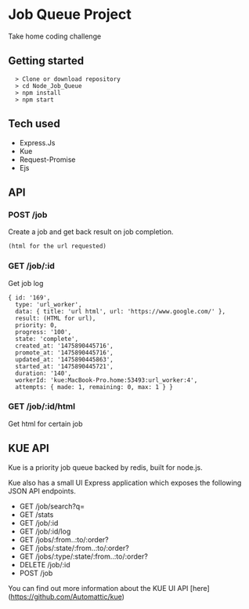 # Job Queue Project

Take home coding challenge

## Getting started ##
```
  > Clone or download repository
  > cd Node_Job_Queue
  > npm install
  > npm start
```
## Tech used ##
* Express.Js
* Kue
* Request-Promise
* Ejs

## API ##

### POST /job ###
Create a job and get back result on job completion.
```
(html for the url requested)
```
### GET /job/:id ###
Get job log
```
{ id: '169',
  type: 'url_worker',
  data: { title: 'url html', url: 'https://www.google.com/' },
  result: (HTML for url),
  priority: 0,
  progress: '100',
  state: 'complete',
  created_at: '1475890445716',
  promote_at: '1475890445716',
  updated_at: '1475890445863',
  started_at: '1475890445721',
  duration: '140',
  workerId: 'kue:MacBook-Pro.home:53493:url_worker:4',
  attempts: { made: 1, remaining: 0, max: 1 } }

```
### GET /job/:id/html ###
Get html for certain job

## KUE API ##
Kue is a priority job queue backed by redis, built for node.js.

Kue also has a small UI Express application which exposes the following JSON API endpoints.

* GET /job/search?q=
* GET /stats
* GET /job/:id
* GET /job/:id/log
* GET /jobs/:from..:to/:order?
* GET /jobs/:state/:from..:to/:order?
* GET /jobs/:type/:state/:from..:to/:order?
* DELETE /job/:id
* POST /job

You can find out more information about the KUE UI API [here] (https://github.com/Automattic/kue)